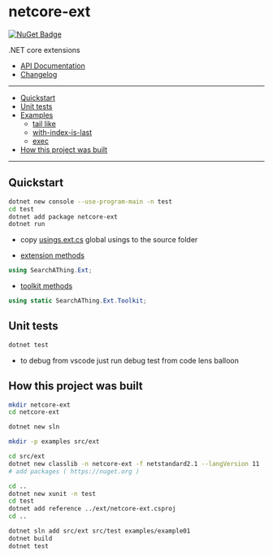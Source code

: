 # netcore-ext

[![NuGet Badge](https://buildstats.info/nuget/netcore-ext)](https://www.nuget.org/packages/netcore-ext/)

.NET core extensions

- [API Documentation](https://devel0.github.io/netcore-ext/html/annotated.html)
- [Changelog](https://github.com/devel0/netcore-ext/commits/master)

<hr/>

<!-- TOC -->
* [Quickstart](#quickstart)
* [Unit tests](#unit-tests)
* [Examples](#examples)
  + [tail like](#tail-like)
  + [with-index-is-last](#with-index-is-last)
  + [exec](#exec)
* [How this project was built](#how-this-project-was-built)
<!-- TOCEND -->

<hr/>

## Quickstart

```sh
dotnet new console --use-program-main -n test
cd test
dotnet add package netcore-ext
dotnet run
```

- copy [usings.ext.cs](src/ext/usings.ext.cs) global usings to the source folder

- [extension methods](https://devel0.github.io/netcore-ext/html/class_search_a_thing_1_1_ext.html)

```csharp
using SearchAThing.Ext;
```

- [toolkit methods](https://devel0.github.io/netcore-util/html/class_search_a_thing_1_1_toolkit.html)

```csharp
using static SearchAThing.Ext.Toolkit;
```

## Unit tests

```sh
dotnet test
```

- to debug from vscode just run debug test from code lens balloon
 
## How this project was built

```sh
mkdir netcore-ext
cd netcore-ext

dotnet new sln

mkdir -p examples src/ext

cd src/ext
dotnet new classlib -n netcore-ext -f netstandard2.1 --langVersion 11
# add packages ( https://nuget.org )

cd ..
dotnet new xunit -n test
cd test
dotnet add reference ../ext/netcore-ext.csproj
cd ..

dotnet sln add src/ext src/test examples/example01
dotnet build
dotnet test
```
